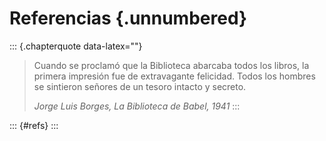 # Referencias {.unnumbered}

::: {.chapterquote data-latex=""}
> Cuando se proclamó que la Biblioteca abarcaba todos los libros, la primera impresión fue de extravagante felicidad.
> Todos los hombres se sintieron señores de un tesoro intacto y secreto.
>
> _Jorge Luis Borges, La Biblioteca de Babel, 1941_
:::


::: {#refs}
:::
